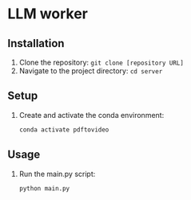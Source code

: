 # LLM worker


## Installation
1. Clone the repository: `git clone [repository URL]`
2. Navigate to the project directory: `cd server`

## Setup
1. Create and activate the conda environment:
    ```bash
    conda activate pdftovideo
    ```

## Usage
1. Run the main.py script:
    ```bash
    python main.py
    ```


